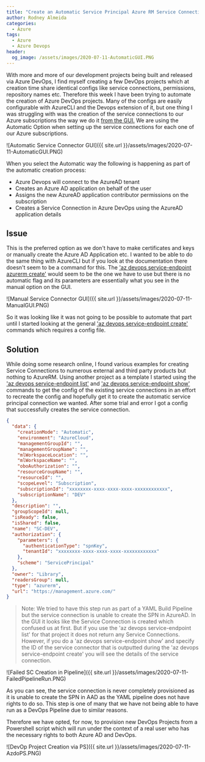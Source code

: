 ```yaml
---
title: "Create an Automatic Service Principal Azure RM Service Connections in Azure DevOps via Azure CLI"
author: Rodney Almeida
categories:
  - Azure
tags:
  - Azure
  - Azure Devops
header:
  og_image: /assets/images/2020-07-11-AutomaticGUI.PNG
---
```


With more and more of our development projects being built and released via Azure DevOps, I find myself creating a few DevOps projects which at creation time share identical configs like service connections, permissions, repository names etc. Therefore this week I have been trying to automate the creation of Azure DevOps projects. Many of the configs are easily configurable with AzureCLI and the Devops extension of it, but one thing I was struggling with was the creation of the service connections to our Azure subscriptions the way we do it [from the GUI.](https://docs.microsoft.com/en-us/azure/devops/pipelines/library/connect-to-azure?view=azure-devops#create-an-azure-resource-manager-service-connection-using-automated-security) We are using the Automatic Option when setting up the service connections for each one of our Azure subscriptions.

![Automatic Service Connector GUI]({{ site.url }}/assets/images/2020-07-11-AutomaticGUI.PNG)

When you select the Automatic way the following is happening as part of the automatic creation process:

- Azure Devops will connect to the AzureAD tenant
- Creates an Azure AD application on behalf of the user
- Assigns the new AzureAD application contributor permissions on the subscription
- Creates a Service Connection in Azure DevOps using the AzureAD application details

## Issue

This is the preferred option as we don't have to make certificates and keys or manually create the Azure AD Application etc. I wanted to be able to do the same thing with AzureCLI but if you look at the documentation there doesn't seem to be a command for this. The ['az devops service-endpoint azurerm create'](https://docs.microsoft.com/en-us/cli/azure/ext/azure-devops/devops/service-endpoint/azurerm?view=azure-cli-latest#ext-azure-devops-az-devops-service-endpoint-azurerm-create) would seem to be the one we have to use but there is no automatic flag and its parameters are essentially what you see in the manual option on the GUI.

![Manual Service Connector GUI]({{ site.url }}/assets/images/2020-07-11-ManualGUI.PNG)

So it was looking like it was not going to be possible to automate that part until I started looking at the general ['az devops service-endpoint create'](https://docs.microsoft.com/en-us/cli/azure/ext/azure-devops/devops/service-endpoint?view=azure-cli-latest#ext-azure-devops-az-devops-service-endpoint-create) commands which requires a config file.

## Solution

While doing some research online, I found various examples for creating Service Connections to numerous external and third party products but nothing to AzureRM. Using another project as a template I started using the ['az devops service-endpoint list'](https://docs.microsoft.com/en-us/cli/azure/ext/azure-devops/devops/service-endpoint?view=azure-cli-latest#ext-azure-devops-az-devops-service-endpoint-list) and ['az devops service-endpoint show'](https://docs.microsoft.com/en-us/cli/azure/ext/azure-devops/devops/service-endpoint?view=azure-cli-latest#ext-azure-devops-az-devops-service-endpoint-show) commands to get the config of the existing service connections in an effort to recreate the config and hopefully get it to create the automatic service principal connection we wanted. After some trial and error I got a config that successfully creates the service connection.

```json
{
  "data": {
    "creationMode": "Automatic",
    "environment": "AzureCloud",
    "managementGroupId": "",
    "managementGroupName": "",
    "mlWorkspaceLocation": "",
    "mlWorkspaceName": "",
    "oboAuthorization": "",
    "resourceGroupName": "",
    "resourceId": "",
    "scopeLevel": "Subscription",
    "subscriptionId": "xxxxxxxx-xxxx-xxxx-xxxx-xxxxxxxxxxxx",
    "subscriptionName": "DEV"
  },
  "description": "",
  "groupScopeId": null,
  "isReady": false,
  "isShared": false,
  "name": "SC-DEV",
  "authorization": {
    "parameters": {
      "authenticationType": "spnKey",
      "tenantId": "xxxxxxxx-xxxx-xxxx-xxxx-xxxxxxxxxxxx"
    },
    "scheme": "ServicePrincipal"
  },
  "owner": "Library",
  "readersGroup": null,
  "type": "azurerm",
  "url": "https://management.azure.com/"
}
```

> Note: We tried to have this step run as part of a YAML Build Pipeline but the service connection is unable to create the SPN in AzureAD. In the GUI it looks like the Service Connection is created which confused us at first. But if you use the 'az devops service-endpoint list' for that project it does not return any Service Connections. However, if you do a 'az devops service-endpoint show' and specify the ID of the service connector that is outputted during the 'az devops service-endpoint create' you will see the details of the service connection.

![Failed SC Creation in Pipeline]({{ site.url }}/assets/images/2020-07-11-FailedPipelineRun.PNG)

As you can see, the service connection is never completely provisioned as it is unable to create the SPN in AAD as the YAML pipeline does not have rights to do so. This step is one of many that we have not being able to have run as a DevOps Pipeline due to similar reasons.

Therefore we have opted, for now, to provision new DevOps Projects from a Powershell script which will run under the context of a real user who has the necessary rights to both Azure AD and DevOps.

![DevOp Project Creation via PS]({{ site.url }}/assets/images/2020-07-11-AzdoPS.PNG)
